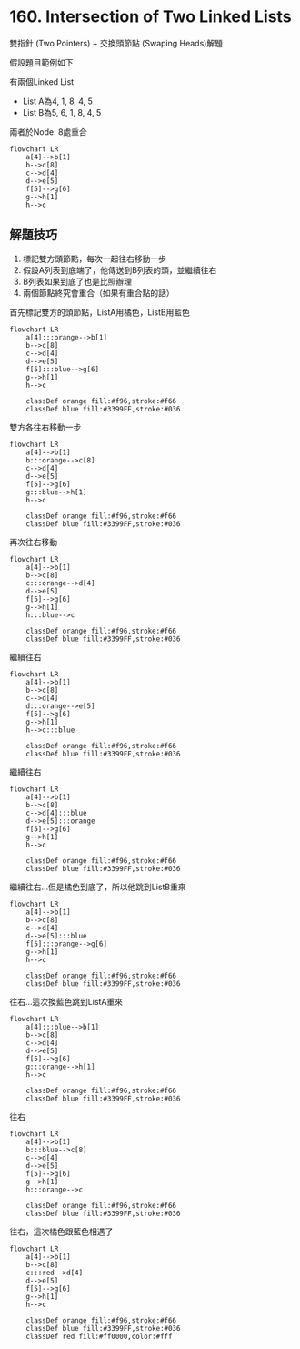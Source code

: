 # 160. Intersection of Two Linked Lists

雙指針 (Two Pointers) + 交換頭節點 (Swaping Heads)解題

假設題目範例如下

有兩個Linked List
- List A為4, 1, 8, 4, 5
- List B為5, 6, 1, 8, 4, 5

兩者於Node: 8處重合

```mermaid
flowchart LR
    a[4]-->b[1]
    b-->c[8]
    c-->d[4]
    d-->e[5]
    f[5]-->g[6]
    g-->h[1]
    h-->c
```

## 解題技巧

1. 標記雙方頭節點，每次一起往右移動一步
2. 假設A列表到底端了，他傳送到B列表的頭，並繼續往右
3. B列表如果到底了也是比照辦理
4. 兩個節點終究會重合（如果有重合點的話）

首先標記雙方的頭節點，ListA用橘色，ListB用藍色

```mermaid
flowchart LR
    a[4]:::orange-->b[1]
    b-->c[8]
    c-->d[4]
    d-->e[5]
    f[5]:::blue-->g[6]
    g-->h[1]
    h-->c

    classDef orange fill:#f96,stroke:#f66
    classDef blue fill:#3399FF,stroke:#036
```

雙方各往右移動一步

```mermaid
flowchart LR
    a[4]-->b[1]
    b:::orange-->c[8]
    c-->d[4]
    d-->e[5]
    f[5]-->g[6]
    g:::blue-->h[1]
    h-->c

    classDef orange fill:#f96,stroke:#f66
    classDef blue fill:#3399FF,stroke:#036
```

再次往右移動

```mermaid
flowchart LR
    a[4]-->b[1]
    b-->c[8]
    c:::orange-->d[4]
    d-->e[5]
    f[5]-->g[6]
    g-->h[1]
    h:::blue-->c

    classDef orange fill:#f96,stroke:#f66
    classDef blue fill:#3399FF,stroke:#036
```

繼續往右

```mermaid
flowchart LR
    a[4]-->b[1]
    b-->c[8]
    c-->d[4]
    d:::orange-->e[5]
    f[5]-->g[6]
    g-->h[1]
    h-->c:::blue

    classDef orange fill:#f96,stroke:#f66
    classDef blue fill:#3399FF,stroke:#036
```

繼續往右

```mermaid
flowchart LR
    a[4]-->b[1]
    b-->c[8]
    c-->d[4]:::blue
    d-->e[5]:::orange
    f[5]-->g[6]
    g-->h[1]
    h-->c

    classDef orange fill:#f96,stroke:#f66
    classDef blue fill:#3399FF,stroke:#036
```

繼續往右…但是橘色到底了，所以他跳到ListB重來

```mermaid
flowchart LR
    a[4]-->b[1]
    b-->c[8]
    c-->d[4]
    d-->e[5]:::blue
    f[5]:::orange-->g[6]
    g-->h[1]
    h-->c

    classDef orange fill:#f96,stroke:#f66
    classDef blue fill:#3399FF,stroke:#036
```

往右…這次換藍色跳到ListA重來

```mermaid
flowchart LR
    a[4]:::blue-->b[1]
    b-->c[8]
    c-->d[4]
    d-->e[5]
    f[5]-->g[6]
    g:::orange-->h[1]
    h-->c

    classDef orange fill:#f96,stroke:#f66
    classDef blue fill:#3399FF,stroke:#036
```

往右

```mermaid
flowchart LR
    a[4]-->b[1]
    b:::blue-->c[8]
    c-->d[4]
    d-->e[5]
    f[5]-->g[6]
    g-->h[1]
    h:::orange-->c

    classDef orange fill:#f96,stroke:#f66
    classDef blue fill:#3399FF,stroke:#036
```

往右，這次橘色跟藍色相遇了

```mermaid
flowchart LR
    a[4]-->b[1]
    b-->c[8]
    c:::red-->d[4]
    d-->e[5]
    f[5]-->g[6]
    g-->h[1]
    h-->c

    classDef orange fill:#f96,stroke:#f66
    classDef blue fill:#3399FF,stroke:#036
    classDef red fill:#ff0000,color:#fff
```